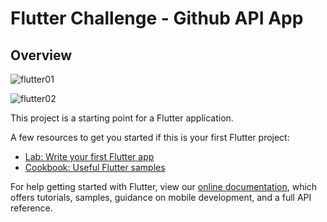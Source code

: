 # Flutter Challenge - Github API App


## Overview
![flutter01](https://user-images.githubusercontent.com/70443393/148435102-5fb04556-b08f-47c2-ba49-6be8352c243f.PNG)

![flutter02](https://user-images.githubusercontent.com/70443393/148435136-ac13f91b-5392-4d46-a87e-bcc2320a7e4b.PNG)



This project is a starting point for a Flutter application.

A few resources to get you started if this is your first Flutter project:

- [Lab: Write your first Flutter app](https://flutter.dev/docs/get-started/codelab)
- [Cookbook: Useful Flutter samples](https://flutter.dev/docs/cookbook)

For help getting started with Flutter, view our
[online documentation](https://flutter.dev/docs), which offers tutorials,
samples, guidance on mobile development, and a full API reference.
